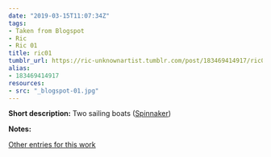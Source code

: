 ```yaml
---
date: "2019-03-15T11:07:34Z"
tags:
- Taken from Blogspot
- Ric
- Ric 01
title: ric01
tumblr_url: https://ric-unknownartist.tumblr.com/post/183469414917/ric01
alias:
- 183469414917
resources:
- src: "_blogspot-01.jpg"
---
```


**Short description:** Two sailing boats ([Spinnaker](https://en.wikipedia.org/wiki/Spinnaker))

**Notes:** &nbsp;

[Other entries for this work](/tags/Ric-01)
